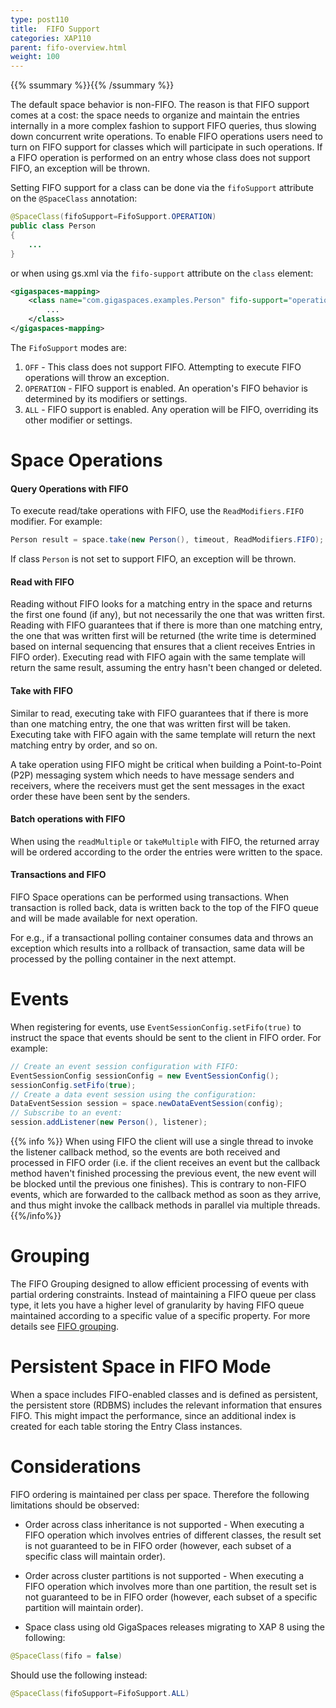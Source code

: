 ```yaml
---
type: post110
title:  FIFO Support
categories: XAP110
parent: fifo-overview.html
weight: 100
---
```


{{% ssummary %}}{{% /ssummary %}}


The default space behavior is non-FIFO. The reason is that FIFO support comes at a cost: the space needs to organize and maintain the entries internally in a more complex fashion to support FIFO queries, thus slowing down concurrent write operations. To enable FIFO operations users need to turn on FIFO support for classes which will participate in such operations. If a FIFO operation is performed on an entry whose class does not support FIFO, an exception will be thrown.

Setting FIFO support for a class can be done via the `fifoSupport` attribute on the `@SpaceClass` annotation:


```java
@SpaceClass(fifoSupport=FifoSupport.OPERATION)
public class Person
{
    ...
}
```

or when using gs.xml via the `fifo-support` attribute on the `class` element:


```xml
<gigaspaces-mapping>
    <class name="com.gigaspaces.examples.Person" fifo-support="operation">
        ...
    </class>
</gigaspaces-mapping>
```

The `FifoSupport` modes are:

1. `OFF` - This class does not support FIFO. Attempting to execute FIFO operations will throw an exception.
1. `OPERATION` - FIFO support is enabled. An operation's FIFO behavior is determined by its modifiers or settings.
1. `ALL` - FIFO support is enabled. Any operation will be FIFO, overriding its other modifier or settings.

# Space Operations

#### Query Operations with FIFO

To execute read/take operations with FIFO, use the `ReadModifiers.FIFO` modifier. For example:


```java
Person result = space.take(new Person(), timeout, ReadModifiers.FIFO);
```

If class `Person` is not set to support FIFO, an exception will be thrown.

#### Read with FIFO

Reading without FIFO looks for a matching entry in the space and returns the first one found (if any), but not necessarily the one that was written first. Reading with FIFO guarantees that if there is more than one matching entry, the one that was written first will be returned (the write time is determined based on internal sequencing that ensures that a client receives Entries in FIFO order). Executing read with FIFO again with the same template will return the same result, assuming the entry hasn't been changed or deleted.

#### Take with FIFO

Similar to read, executing take with FIFO guarantees that if there is more than one matching entry, the one that was written first will be taken. Executing take with FIFO again with the same template will return the next matching entry by order, and so on.

A take operation using FIFO might be critical when building a Point-to-Point (P2P) messaging system which needs to have message senders and receivers, where the receivers must get the sent messages in the exact order these have been sent by the senders.

#### Batch operations with FIFO

When using the `readMultiple` or `takeMultiple` with FIFO, the returned array will be ordered according to the order the entries were written to the space.

#### Transactions and FIFO

FIFO Space operations can be performed using transactions. When transaction is rolled back, data is written back to the top of the FIFO queue and will be made available for next operation.

For e.g., if a transactional polling container consumes data and throws an exception which results into a rollback of transaction, same data will be processed by the polling container in the next attempt.

# Events

When registering for events, use `EventSessionConfig.setFifo(true)` to instruct the space that events should be sent to the client in FIFO order. For example:


```java
// Create an event session configuration with FIFO:
EventSessionConfig sessionConfig = new EventSessionConfig();
sessionConfig.setFifo(true);
// Create a data event session using the configuration:
DataEventSession session = space.newDataEventSession(config);
// Subscribe to an event:
session.addListener(new Person(), listener);
```

{{% info %}}
When using FIFO the client will use a single thread to invoke the listener callback method, so the events are both received and processed in FIFO order (i.e. if the client receives an event but the callback method haven't finished processing the previous event, the new event will be blocked until the previous one finishes). This is contrary to non-FIFO events, which are forwarded to the callback method as soon as they arrive, and thus might invoke the callback methods in parallel via multiple threads.
{{%/info%}}

# Grouping

The FIFO Grouping designed to allow efficient processing of events with partial ordering constraints. Instead of maintaining a FIFO queue per class type, it lets you have a higher level of granularity by having FIFO queue maintained according to a specific value of a specific property. For more details see [FIFO grouping](./fifo-grouping.html).

# Persistent Space in FIFO Mode

When a space includes FIFO-enabled classes and is defined as persistent, the persistent store (RDBMS) includes the relevant information that ensures FIFO. This might impact the performance, since an additional index is created for each table storing the Entry Class instances.

# Considerations

FIFO ordering is maintained per class per space. Therefore the following limitations should be observed:

- Order across class inheritance is not supported - When executing a FIFO operation which involves entries of different classes, the result set is not guaranteed to be in FIFO order (however, each subset of a specific class will maintain order).
- Order across cluster partitions is not supported - When executing a FIFO operation which involves more than one partition, the
result set is not guaranteed to be in FIFO order (however, each subset of a specific partition will maintain order).

- Space class using old GigaSpaces releases migrating to XAP 8 using the following:


```java
@SpaceClass(fifo = false)
```

Should use the following instead:


```java
@SpaceClass(fifoSupport=FifoSupport.ALL)
```

